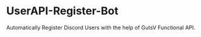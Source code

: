 # UserAPI-Register-Bot
 Automatically Register Discord Users with the help of GutsV Functional API.
